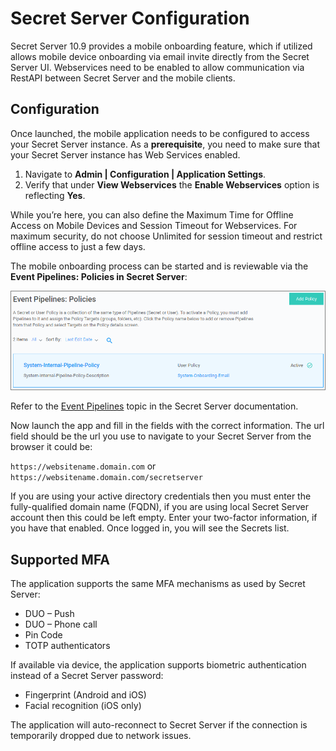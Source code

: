 [title]: # (Configuration)
[tags]: # (mobile)
[priority]: # (2)
# Secret Server Configuration

Secret Server 10.9 provides a mobile onboarding feature, which if utilized allows mobile device onboarding via email invite directly from the Secret Server UI. Webservices need to be enabled to allow communication via RestAPI between Secret Server and the mobile clients.

## Configuration

Once launched, the mobile application needs to be configured to access your Secret Server instance. As a __prerequisite__, you need to make sure that your Secret Server instance has Web Services enabled.

1. Navigate to __Admin | Configuration | Application Settings__.
1. Verify that under __View Webservices__ the __Enable Webservices__ option is reflecting __Yes__.

While you’re here, you can also define the Maximum Time for Offline Access on Mobile Devices and Session Timeout for Webservices. For maximum security, do not choose Unlimited for session timeout and restrict offline access to just a few days.

The mobile onboarding process can be started and is reviewable via the __Event Pipelines: Policies in Secret Server__:

![event pipelines](images/pipeline.png "Secret Server Mobile Application event pipelines policies for onboarding")

Refer to the [Event Pipelines](https://docs.thycotic.com/ss/10.9.0/events-and-alerts/event-pipelines#event_pipelines) topic in the Secret Server documentation.

<!--If you are using Windows integrated authentication then you must enable __Anonymous__ access on the web services folder in IIS. To do this, 

1. Expand the Secret Server website or virtual directory and select the webservices folder.
1. Double-click __Authentication__, then right-click __Anonymous Authentication__ and select __Enable__.-->

Now launch the app and fill in the fields with the correct information. The url field should be the url you use to navigate to your Secret Server from the browser it could be:

`https://websitename.domain.com` or `https://websitename.domain.com/secretserver`

If you are using your active directory credentials then you must enter the fully-qualified domain name (FQDN), if you are using local Secret Server account then this could be left empty. Enter your two-factor information, if you have that enabled. Once logged in, you will see the Secrets list.

## Supported MFA

The application supports the same MFA mechanisms as used by Secret Server:  

* DUO – Push  
* DUO – Phone call
* Pin Code
* TOTP authenticators

If available via device, the application supports biometric authentication instead of a Secret Server password:

* Fingerprint (Android and iOS)
* Facial recognition (iOS only)

The application will auto-reconnect to Secret Server if the connection is temporarily dropped due to network issues.
